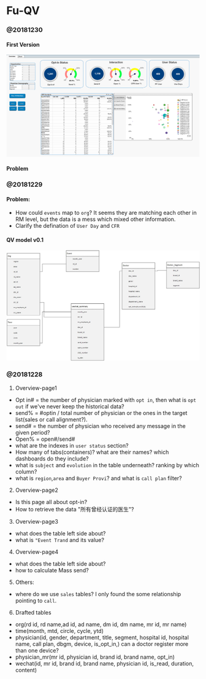 # Fu-QV
### @20181230
#### First Version
![img](/imgs/Capture1.PNG)

#### Problem


### @20181229
#### Problem:
* How could `events` map to `org`? It seems they are matching each other in RM level, but the data is a mess which mixed other information. 
* Clarify the defination of `User Day` and `CFR`


#### QV model v0.1
![img](/imgs/QV_Modelv0.2.jpg)


### @20181228
1. Overview-page1
* Opt in# = the number of physician marked with `opt in`, then what is `opt out` if we've never keep the historical data?
* send% = #optin / total number of physician or the ones in the target list(sales or call alignment?). 
* send# = the number of physician who received any message in the given period?
* Open% = open#/send#
* what are the indexes in `user status` section?
* How many of tabs(containers)? what are their names? which dashboards do they include?
* what is `subject` and `evolution` in the table underneath? ranking by which column?
* what is `region`,`area` and `Buyer Provi`? and what is `call plan` filter?

2. Overview-page2
* Is this page all about opt-in?
* How to retrieve the data "所有曾经认证的医生"?

3. Overview-page3
* what does the table left side about?
* what is `"Event Trand` and its value?

4. Overview-page4
* what does the table left side about?
* how to calculate Mass send? 

5. Others:
* where do we use `sales` tables? I only found the some relationship pointing to `call`. 

6. Drafted tables
* org(rd id, rd name,ad id, ad name, dm id, dm name, mr id, mr name)
* time(month, mtd, circle, cycle, ytd)
* physician(id, gender, department, title, segment, hospital id, hospital name, call plan, dbgm, device, is_opt_in,) can a doctor register more than one device?
* physician_mr(mr id, physician id, brand id, brand name, opt_in)
* wechat(id, mr id, brand id, brand name, physician id, is_read, duration, content) 
  
